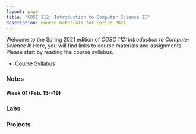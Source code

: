 ```yaml
---
layout: page
title: "COSC 112: Introduction to Computer Science II"
description: course materials for Spring 2021
---
```


Welcome to the Spring 2021 edition of *COSC 112: Introduction to Computer Science II*! Here, you will find links to course materials and assignments. Please start by reading the course syllabus.

+ [Course Syllabus](./syllabus/)

### Notes

#### Week 01 (Feb. 15--19)

<!-- + [Anatomy of a Java Program](./notes/anatomy-of-java-program/) -->

### Labs

<!-- + [Lab 01: Hello, Graphics!](./labs/01-hello-graphics/) -->

### Projects
